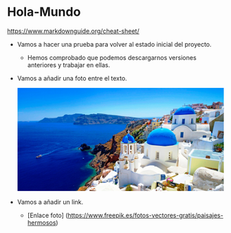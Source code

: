 # Hola-Mundo
https://www.markdownguide.org/cheat-sheet/

- Vamos a hacer una prueba para volver al estado inicial del proyecto.
  
  - Hemos comprobado que podemos descargarnos versiones anteriores y trabajar en ellas.

- Vamos a añadir una foto entre el texto.

  ![Paisaje](Foto2.jpg)

- Vamos a añadir un link.
 
  - [Enlace foto] (https://www.freepik.es/fotos-vectores-gratis/paisajes-hermosos)
